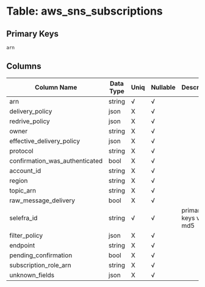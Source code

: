 # Table: aws_sns_subscriptions

## Primary Keys 

```
arn
```


## Columns 

|  Column Name   |  Data Type  | Uniq | Nullable | Description | 
|  ----  | ----  | ----  | ----  | ---- | 
| arn | string | √ | √ |  | 
| delivery_policy | json | X | √ |  | 
| redrive_policy | json | X | √ |  | 
| owner | string | X | √ |  | 
| effective_delivery_policy | json | X | √ |  | 
| protocol | string | X | √ |  | 
| confirmation_was_authenticated | bool | X | √ |  | 
| account_id | string | X | √ |  | 
| region | string | X | √ |  | 
| topic_arn | string | X | √ |  | 
| raw_message_delivery | bool | X | √ |  | 
| selefra_id | string | √ | √ | primary keys value md5 | 
| filter_policy | json | X | √ |  | 
| endpoint | string | X | √ |  | 
| pending_confirmation | bool | X | √ |  | 
| subscription_role_arn | string | X | √ |  | 
| unknown_fields | json | X | √ |  | 


